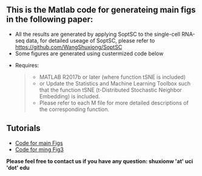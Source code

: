 ## This is the Matlab code for generateing main figs in the following paper:


* All the results are generated by applying SoptSC to the single-cell RNA-seq data, for detailed useage of SoptSC, please refer to
https://github.com/WangShuxiong/SoptSC
* Some figures are generated using custermized code below



- Requires: 
	> - MATLAB R2017b or later (where function tSNE is included)
	> - or Update the Statistics and Machine Learning Toolbox such that the function tSNE (t-Distributed Stochastic Neighbor Embedding) is included.
	> - Please refer to each M file for more detailed descriptions of the corresponding function.


## Tutorials
- [Code for main Figs](https://htmlpreview.github.io/?https://github.com/WangShuxiong/Human_Epi/blob/master/Main_Figs.html)
- [Code for ming Fig3](https://htmlpreview.github.io/?https://github.com/WangShuxiong/Human_Epi/blob/master/Main_Fig3.html)



**Please feel free to contact us if you have any question: shuxionw 'at' uci 'dot' edu**
